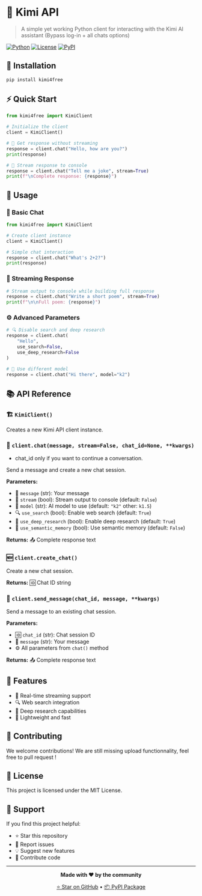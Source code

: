 # 🤖 Kimi API

> A simple yet working Python client for interacting with the Kimi AI assistant (Bypass log-in + all chats options)

[![Python](https://img.shields.io/badge/Python-3.7+-blue.svg)](https://python.org)
[![License](https://img.shields.io/badge/License-MIT-green.svg)](LICENSE)
[![PyPI](https://img.shields.io/badge/PyPI-kimi4free-orange.svg)](https://pypi.org/project/kimi4free/)

## 🚀 Installation

```bash
pip install kimi4free
```

## ⚡ Quick Start

```python
from kimi4free import KimiClient

# Initialize the client
client = KimiClient()

# 💬 Get response without streaming
response = client.chat("Hello, how are you?")
print(response)

# 🌊 Stream response to console
response = client.chat("Tell me a joke", stream=True)
print(f"\nComplete response: {response}")
```

## 📖 Usage

### 💭 Basic Chat

```python
from kimi4free import KimiClient

# Create client instance
client = KimiClient()

# Simple chat interaction
response = client.chat("What's 2+2?")
print(response)
```

### 🌊 Streaming Response

```python
# Stream output to console while building full response
response = client.chat("Write a short poem", stream=True)
print(f"\n\nFull poem: {response}")
```

### ⚙️ Advanced Parameters

```python
# 🔍 Disable search and deep research
response = client.chat(
    "Hello", 
    use_search=False, 
    use_deep_research=False
)

# 🎯 Use different model
response = client.chat("Hi there", model="k2")
```

## 📚 API Reference

### 🏗️ `KimiClient()`

Creates a new Kimi API client instance.

### 💬 `client.chat(message, stream=False, chat_id=None, **kwargs)`
- chat_id only if you want to continue a conversation.

Send a message and create a new chat session.

**Parameters:**
- 📝 `message` (str): Your message
- 🌊 `stream` (bool): Stream output to console (default: `False`)
- 🤖 `model` (str): AI model to use (default: `"k2"` other: `k1.5`)
- 🔍 `use_search` (bool): Enable web search (default: `True`)
- 🔬 `use_deep_research` (bool): Enable deep research (default: `True`)
- 🧠 `use_semantic_memory` (bool): Use semantic memory (default: `False`)

**Returns:** 📤 Complete response text

### 🆕 `client.create_chat()`

Create a new chat session.

**Returns:** 🆔 Chat ID string

### 📨 `client.send_message(chat_id, message, **kwargs)`

Send a message to an existing chat session.

**Parameters:**
- 🆔 `chat_id` (str): Chat session ID
- 📝 `message` (str): Your message
- ⚙️ All parameters from `chat()` method

**Returns:** 📤 Complete response text

## 🎯 Features

- 🌊 Real-time streaming support
- 🔍 Web search integration
- 🔬 Deep research capabilities
- 📱 Lightweight and fast

## 🤝 Contributing

We welcome contributions! We are still missing upload functionnality, feel free to pull request !

## 📄 License

This project is licensed under the MIT License.

## 💖 Support

If you find this project helpful:

- ⭐ Star this repository
- 🐛 Report issues
- 💡 Suggest new features
- 🤝 Contribute code

---

<div align="center">

**Made with ❤️ by the community**

[⭐ Star on GitHub](https://github.com/SertraFurr/kimi4free) • [📦 PyPI Package](https://pypi.org/project/kimi4free/)

</div>
